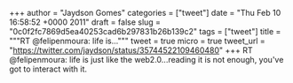 
+++
author = "Jaydson Gomes"
categories = ["tweet"]
date = "Thu Feb 10 16:58:52 +0000 2011"
draft = false
slug = "0c0f2fc7869d5ea40253cad6b297831b26b139c2"
tags = ["tweet"]
title = """RT @felipenmoura: life is..."""
tweet = true
micro = true
tweet_url = "https://twitter.com/jaydson/status/35744522109460480"
+++
RT @felipenmoura: life is just like the web2.0...reading it is not enough, you've got to interact with it.
